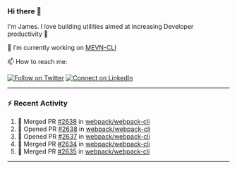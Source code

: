 ### Hi there 👋

I'm James. I love building utilities aimed at increasing Developer productivity :raised_hands: 

🔭 I’m currently working on [MEVN-CLI](https://github.com/madlabsinc/mevn-cli)

📫 How to reach me:

[![Follow on Twitter](https://img.shields.io/badge/--twitter?label=Twitter&logo=Twitter&style=social)](https://twitter.com/james_madhacks) [![Connect on LinkedIn](https://img.shields.io/badge/--linkedin?label=LinkedIn&logo=LinkedIn&style=social)](https://www.linkedin.com/in/jamesgeorge007)

---

### :zap: Recent Activity

<!--START_SECTION:activity-->
1. 🎉 Merged PR [#2638](https://github.com/webpack/webpack-cli/pull/2638) in [webpack/webpack-cli](https://github.com/webpack/webpack-cli)
2. 💪 Opened PR [#2638](https://github.com/webpack/webpack-cli/pull/2638) in [webpack/webpack-cli](https://github.com/webpack/webpack-cli)
3. 💪 Opened PR [#2637](https://github.com/webpack/webpack-cli/pull/2637) in [webpack/webpack-cli](https://github.com/webpack/webpack-cli)
4. 🎉 Merged PR [#2634](https://github.com/webpack/webpack-cli/pull/2634) in [webpack/webpack-cli](https://github.com/webpack/webpack-cli)
5. 🎉 Merged PR [#2635](https://github.com/webpack/webpack-cli/pull/2635) in [webpack/webpack-cli](https://github.com/webpack/webpack-cli)
<!--END_SECTION:activity-->

---

<!--
**jamesgeorge007/jamesgeorge007** is a ✨ _special_ ✨ repository because its `README.md` (this file) appears on your GitHub profile.

Here are some ideas to get you started:

- 🌱 I’m currently learning ...
- 👯 I’m looking to collaborate on ...
- 🤔 I’m looking for help with ...
- 💬 Ask me about ...
- 😄 Pronouns: ...
- ⚡ Fun fact: ...
-->
